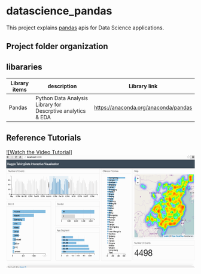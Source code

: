 # datascience_pandas
This project explains [pandas](https://anaconda.org/anaconda/pandas) apis for Data Science applications. 

## Project folder organization


## libararies

| Library items      | description    | Library link   |
|------------|-------------|-------------|
| Pandas | Python Data Analysis Library for Descrptive analytics & EDA | https://anaconda.org/anaconda/pandas | 


## Reference Tutorials


[![Watch the Video Tutorial] <img src = "git_image/pandas.gif" width="800" height="300" >](https://www.youtube.com/watch?v=ikOEn8jY2Is)


